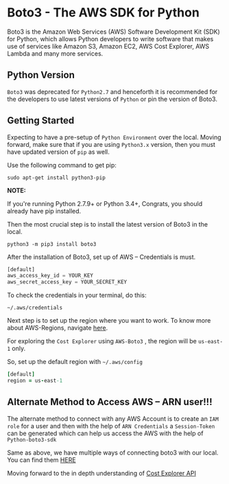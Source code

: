  # Boto3 - The AWS SDK for Python

Boto3 is the Amazon Web Services (AWS) Software Development Kit (SDK) for Python, which allows Python developers to write software that makes use of services like Amazon S3, Amazon EC2, AWS Cost Explorer, AWS Lambda and many more services.

## Python Version

`Boto3` was deprecated for `Python2.7` and henceforth it is recommended for the developers to use latest versions of `Python` or pin the version of Boto3.

## Getting Started

Expecting to have a pre-setup of `Python Environment` over the local. Moving forward, make sure that if you are using `Python3.x` version, then you must have updated version of `pip` as well.

Use the following command to get pip:
```
sudo apt-get install python3-pip
```

**NOTE:** 

If you're running Python 2.7.9+ or Python 3.4+,
Congrats, you should already have pip installed.

Then the most crucial step is to install the latest version of Boto3 in the local. 
```
python3 -m pip3 install boto3
```

After the installation of Boto3, set up of AWS – Credentials is must.
```python
[default]
aws_access_key_id = YOUR_KEY
aws_secret_access_key = YOUR_SECRET_KEY
```


To check the credentials in your terminal, do this:

`~/.aws/credentials`

Next step is to set up the region where you want to work. To know more about AWS-Regions, navigate [here](https://aws.amazon.com/about-aws/global-infrastructure/regions_az/). 

For exploring the `Cost Explorer` using `AWS-Boto3` , the region will be `us-east-1` only.

So, set up the default region with `~/.aws/config`
```ruby
[default]
region = us-east-1
```

## Alternate Method to Access AWS – ARN user!!!

The alternate method to connect with any AWS Account is to create an `IAM role` for a user and then with the help of  `ARN Credentials` a `Session-Token` can be generated which can help us access the AWS with the help of `Python-boto3-sdk`

Same as above, we have multiple ways of connecting boto3 with our local. You can find them [HERE](https://boto3.amazonaws.com/v1/documentation/api/latest/guide/credentials.html)

Moving forward to the in depth understanding of [Cost Explorer API](https://github.com/SrivastavaShreyas/Python-Boto3/blob/main/Cost_Explorer.md)
